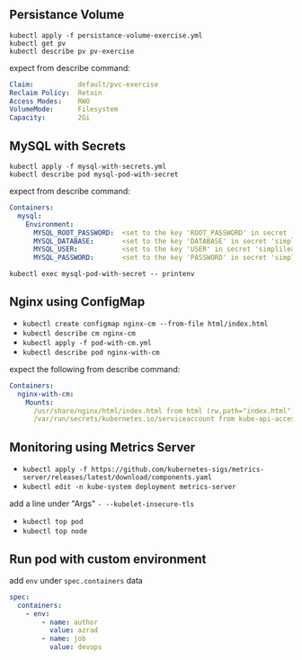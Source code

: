 ## Persistance Volume
`kubectl apply -f persistance-volume-exercise.yml`  
`kubectl get pv`  
`kubectl describe pv pv-exercise` 

expect from describe command:

``` yaml
Claim:           default/pvc-exercise
Reclaim Policy:  Retain
Access Modes:    RWO
VolumeMode:      Filesystem
Capacity:        2Gi
```

## MySQL with Secrets
`kubectl apply -f mysql-with-secrets.yml`  
`kubectl describe pod mysql-pod-with-secret`

expect from describe command:

```yaml
Containers:
  mysql:
    Environment:
      MYSQL_ROOT_PASSWORD:  <set to the key 'ROOT_PASSWORD' in secret 'simplilearn-secret'>  Optional: false
      MYSQL_DATABASE:       <set to the key 'DATABASE' in secret 'simplilearn-secret'>       Optional: false
      MYSQL_USER:           <set to the key 'USER' in secret 'simplilearn-secret'>           Optional: false
      MYSQL_PASSWORD:       <set to the key 'PASSWORD' in secret 'simplilearn-secret'>       Optional: false
```

`kubectl exec mysql-pod-with-secret -- printenv`

## Nginx using ConfigMap
- `kubectl create configmap nginx-cm --from-file html/index.html`
- `kubectl describe cm nginx-cm`
- `kubectl apply -f pod-with-cm.yml`
- `kubectl describe pod nginx-with-cm`

expect the following from describe command:

```yaml
Containers:
  nginx-with-cm:
    Mounts:
      /usr/share/nginx/html/index.html from html (rw,path="index.html")
      /var/run/secrets/kubernetes.io/serviceaccount from kube-api-access-ln254 (ro)
```

## Monitoring using Metrics Server
- `kubectl apply -f https://github.com/kubernetes-sigs/metrics-server/releases/latest/download/components.yaml`
- `kubectl edit -n kube-system deployment metrics-server`

add a line under "Args"
`- --kubelet-insecure-tls`

- `kubectl top pod`
- `kubectl top node`

## Run pod with custom environment

add `env` under `spec.containers` data

```yaml
spec:
  containers:
    - env:
        - name: author
          value: azrad
        - name: job
          value: devops
```
